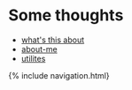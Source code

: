 # Some thoughts
* [what's this about](why.html)
* [about-me](about-me.html)
* [utilites](utilities.html)

{% include navigation.html}
